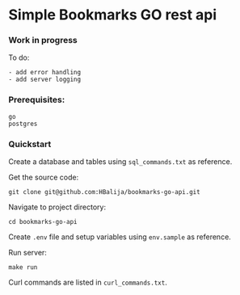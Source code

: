 # Simple Bookmarks GO rest api


### Work in progress

To do:

    - add error handling
    - add server logging


### Prerequisites:
    go
    postgres


### Quickstart

Create a database and tables using `sql_commands.txt` as reference.

Get the source code:

    git clone git@github.com:HBalija/bookmarks-go-api.git

Navigate to project directory:

    cd bookmarks-go-api

Create `.env` file and setup variables using `env.sample` as reference.

Run server:

    make run

Curl commands are listed in `curl_commands.txt`.
